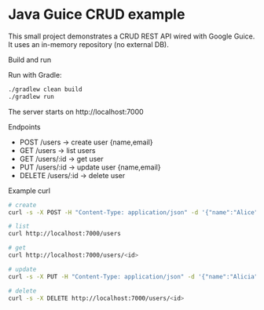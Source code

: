 # Java Guice CRUD example

This small project demonstrates a CRUD REST API wired with Google Guice. It uses an in-memory repository (no external DB).

Build and run

Run with Gradle:

```bash
./gradlew clean build
./gradlew run
```

The server starts on http://localhost:7000

Endpoints

- POST /users    -> create user {name,email}
- GET  /users    -> list users
- GET  /users/:id -> get user
- PUT  /users/:id -> update user {name,email}
- DELETE /users/:id -> delete user

Example curl

```bash
# create
curl -s -X POST -H "Content-Type: application/json" -d '{"name":"Alice","email":"a@x.com"}' http://localhost:7000/users

# list
curl http://localhost:7000/users

# get
curl http://localhost:7000/users/<id>

# update
curl -s -X PUT -H "Content-Type: application/json" -d '{"name":"Alicia","email":"a@x.com"}' http://localhost:7000/users/<id>

# delete
curl -s -X DELETE http://localhost:7000/users/<id>
```
